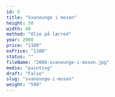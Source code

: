 ```yaml
---
id: 5
title: "Svaneunge i mosen"
height: 50
width: 40
method: "Olie på lærred"
year: 2008
price: "1100"
exPrice: "1100"
status: ""
fileName: "2008-svaneunge-i-mosen.jpg"
medie: "painting"
draft: "False"
slug: "svaneunge-i-mosen"
weight: "590"
---
```

